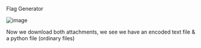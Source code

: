 Flag Generator

![image](https://user-images.githubusercontent.com/64267672/168386556-3c194fda-c39a-415d-a058-ace98649c881.png)

Now we download both attachments, we see we have an encoded text file & a python file (ordinary files)



